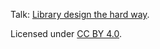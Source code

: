 Talk: [Library design the hard way](http://cicero.xyz/v2/remark/github/bast/talk-library-design/master/talk.mkd/).

Licensed under [CC BY 4.0](https://creativecommons.org/licenses/by/4.0/).
